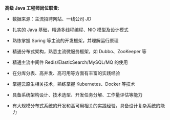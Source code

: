 

**高级 Java 工程师岗位职责:**

- 数据来源：主流招聘网站、一线公司 JD

- 扎实的 Java 基础，精通多线程编程、NIO 模型及设计模式

- 熟练掌握 Spring 等主流的开发框架，并理解运行原理

- 精通分布式架构，熟悉主流微服务框架，如 Dubbo、ZooKeeper 等

- 精通主流中间件 Redis/ElasticSearch/MySQL/MQ 的使用

- 在分库分表、高并发、高可用等方面有丰富的实践经验

- 掌握云原生相关技术，熟练掌握 Kubernetes、Docker 等技术

- 具备系统架构设计、技术选型、开发任务分解、工作量评估等能力
- 有大规模分布式系统的开发和高可用相关的实践经验，具备设计复杂系统的能力

